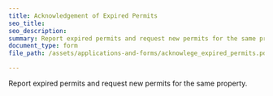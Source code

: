 ```yaml
---
title: Acknowledgement of Expired Permits
seo_title:
seo_description:
summary: Report expired permits and request new permits for the same property.
document_type: form
file_path: /assets/applications-and-forms/acknowlege_expired_permits.pdf

---
```

Report expired permits and request new permits for the same property.
